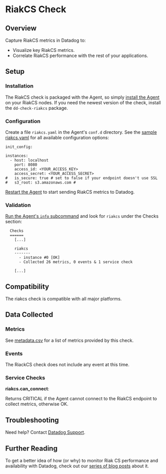 # RiakCS Check

## Overview

Capture RiakCS metrics in Datadog to:

* Visualize key RiakCS metrics.
* Correlate RiakCS performance with the rest of your applications.

## Setup
### Installation

The RiakCS check is packaged with the Agent, so simply [install the Agent](https://app.datadoghq.com/account/settings#agent) on your RiakCS nodes. If you need the newest version of the check, install the `dd-check-riakcs` package.

### Configuration

Create a file `riakcs.yaml` in the Agent's `conf.d` directory. See the [sample riakcs.yaml](https://github.com/DataDog/integrations-core/blob/master/riakcs/conf.yaml.example) for all available configuration options:

```
init_config:

instances:
  - host: localhost 
    port: 8080 
    access_id: <YOUR_ACCESS_KEY>
    access_secret: <YOUR_ACCESS_SECRET>
#   is_secure: true # set to false if your endpoint doesn't use SSL
#   s3_root: s3.amazonaws.com # 
```

[Restart the Agent](https://help.datadoghq.com/hc/en-us/articles/203764515-Start-Stop-Restart-the-Datadog-Agent) to start sending RiakCS metrics to Datadog.

### Validation

[Run the Agent's `info` subcommand](https://help.datadoghq.com/hc/en-us/articles/203764635-Agent-Status-and-Information) and look for `riakcs` under the Checks section:

```
  Checks
  ======
    [...]

    riakcs
    -------
      - instance #0 [OK]
      - Collected 26 metrics, 0 events & 1 service check

    [...]
```

## Compatibility

The riakcs check is compatible with all major platforms.

## Data Collected
### Metrics

See [metadata.csv](https://github.com/DataDog/integrations-core/blob/master/riakcs/metadata.csv) for a list of metrics provided by this check.

### Events
The RiackCS check does not include any event at this time.

### Service Checks

**riakcs.can_connect**:

Returns CRITICAL if the Agent cannot connect to the RiakCS endpoint to collect metrics, otherwise OK.

## Troubleshooting
Need help? Contact [Datadog Support](http://docs.datadoghq.com/help/).

## Further Reading
To get a better idea of how (or why) to monitor Riak CS performance and availability with Datadog, check out our [series of blog posts](https://www.datadoghq.com/blog/monitor-riak-cs-performance-and-availability/) about it.
